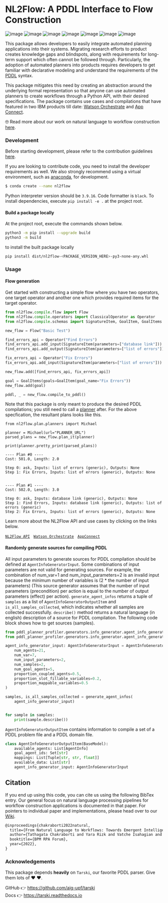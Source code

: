 # NL2Flow: A PDDL Interface to Flow Construction

![image](https://img.shields.io/badge/python-3.8-darkblue)
![image](https://img.shields.io/badge/tarski-0.8.2-blue)
![image](https://img.shields.io/badge/code%20style-black-black)
![image](https://img.shields.io/badge/linting-pylint-yellow)
![image](https://img.shields.io/badge/linting-flake8-yellow)
![image](https://img.shields.io/badge/typing-mypy-orange)
![image](https://img.shields.io/badge/tests-passing-brightgreen)

This package allows developers to easily integrate automated planning applications into their systems. Migrating research efforts to product creates knowledge gaps and blindspots, along with requirements for long-term support which often cannot be followed through. Particularly, the adoption of automated planners into products requires developers to get familiar with declarative modeling and understand the requirements of the [PDDL](https://en.wikipedia.org/wiki/Planning_Domain_Definition_Language) syntax. 

This package mitigates this need by creating an abstraction around the underlying formal representation so that anyone can use automated planners to create workflows through a Python API, with their desired specifications. The package contains use cases and compilations that have featured in two IBM products till date: [Watson Orchestrate](https://www.ibm.com/products/watson-orchestrate) and [App Connect](https://www.ibm.com/cloud/app-connect). 

&#129299; Read more about our work on natural language to workflow construction [here](https://link.springer.com/chapter/10.1007/978-3-031-16168-1_8).


### Development

Before starting development, please refer to the contribution 
guidelines [here](CONTRIBUTING.md).

If you are looking to contribute code, you need to install the developer requirements as well. 
We also strongly recommend using a virtual environment, such 
as [anaconda](https://www.anaconda.com/), for development.

```bash
$ conda create --name nl2flow
```

Python interpreter version should be `3.9.16`. Code formatter is `black`.
To install dependencies, execute `pip install -e .` at the project root.



#### Build a package locally

At the project root, execute the commands shown below.

```bash
python3 -m pip install --upgrade build
python3 -m build
```

to install the built package locally

```bash
pip install dist/nl2flow-<PACKAGE_VERSION_HERE>-py3-none-any.whl
```

### Usage

#### Flow generation

Get started with constructing a simple flow where you have two operators, one target operator and another one which provides required items for the target operator.

```python
from nl2flow.compile.flow import Flow
from nl2flow.compile.operators import ClassicalOperator as Operator
from nl2flow.compile.schemas import SignatureItem, GoalItem, GoalItems

new_flow = Flow("Basic Test")

find_errors_api = Operator("Find Errors")
find_errors_api.add_input(SignatureItem(parameters=["database link"]))
find_errors_api.add_output(SignatureItem(parameters=["list of errors"]))

fix_errors_api = Operator("Fix Errors")
fix_errors_api.add_input(SignatureItem(parameters=["list of errors"]))

new_flow.add([find_errors_api, fix_errors_api])

goal = GoalItems(goals=GoalItem(goal_name="Fix Errors"))
new_flow.add(goal)

pddl, _ = new_flow.compile_to_pddl()
```

Note that this package is only meant to produce the desired PDDL compilations; you still need to call a [planner](nl2flow/plan) after.
For the above specfication, the resultant plans looks like this. 

```
from nl2flow.plan.planners import Michael

planner = Michael(url="PLANNER_URL")
parsed_plans = new_flow.plan_it(planner)

print(planner.pretty_print(parsed_plans))
```

```commadline
---- Plan #0 ----
Cost: 501.0, Length: 2.0

Step 0: ask, Inputs: list of errors (generic), Outputs: None
Step 1: Fix Errors, Inputs: list of errors (generic), Outputs: None


---- Plan #1 ----
Cost: 502.0, Length: 3.0

Step 0: ask, Inputs: database link (generic), Outputs: None
Step 1: Find Errors, Inputs: database link (generic), Outputs: list of errors (generic)
Step 2: Fix Errors, Inputs: list of errors (generic), Outputs: None
```

Learn more about the NL2Flow API and use cases by clicking on the links below. 

[`NL2Flow API`](https://github.ibm.com/aicl/nl2flow/wiki/NL2Flow-API) &nbsp;
[`Watson Orchestrate`](https://github.ibm.com/aicl/nl2flow/wiki/Watson-Orchestrate) &nbsp;
[`AppConnect`](https://github.ibm.com/aicl/nl2flow/wiki/AppConnect) 


#### Randomly generate sources for compiling PDDL

All input parameters to generate sources for PDDL compilation should be defined at `AgentInfoGeneratorInput`. Some combinations of input parameters are not valid for generating sources. For example, the combination of num_var=1 and num_input_parameters=2 is an invalid input because the minimum number of variables is (2 * the number of input parameters) (This source generator assumes that the number of input parameters (precondition) per action is equal to the number of output parameters (effect) per action). `generate_agent_infos` returns a tuple of `samples` as a list of `AgentInfoGeneratorOutputItem` and `is_all_samples_collected`, which indicates whether all samples are collected successfully. `describe()` method returns a natural language (in english) description of a source for PDDL compilation. The following code block shows how to get sources (samples).

```python
from pddl_planner_profiler.generators.info_generator.agent_info_generator import generate_agent_infos
from pddl_planner_profiler.generators.info_generator.agent_info_generator.generator_data_type import AgentInfoGeneratorInput

agent_info_generator_input: AgentInfoGeneratorInput = AgentInfoGeneratorInput(
    num_agents=21,
    num_var=7,
    num_input_parameters=2,
    num_samples=2,
    num_goal_agents=5,
    proportion_coupled_agents=0.5,
    proportion_slot_fillable_variables=0.2,
    proportion_mappable_variables=0.5
)

samples, is_all_samples_collected = generate_agent_infos(
    agent_info_generator_input)


for sample in samples:
    print(sample.describe())
```

`AgentInfoGeneratorOutputItem` contains information to compile a set of a PDDL problem file and a PDDL domain file. 

```python
class AgentInfoGeneratorOutputItem(BaseModel):
    available_agents: List[AgentInfo]
    goal_agent_ids: Set[str]
    mappings: List[Tuple[str, str, float]]
    available_data: List[str]
    agent_info_generator_input: AgentInfoGeneratorInput
```

## Citation

If you end up using this code, you can cite us using the following BibTex entry. Our general focus on natural language processing pipelines for workflow construction applications is documented in that paper. For pointers to individual paper and implementations, please head over to our [Wiki](https://github.ibm.com/aicl/nl2flow/wiki). 

```latex
@inproceedings{chakraborti2022natural,
  title={From Natural Language to Workflows: Towards Emergent Intelligence in Robotic Process Automation},
  author={Tathagata Chakraborti and Yara Rizk and Vatche Isahagian and Burak Aksar and Francesco Fuggitti},
  booktitle={BPM RPA Forum},
  year={2022},
}
```

### Acknowledgements

This package depends **heavily** on `Tarski`, our favorite PDDL parser. Give them lots of &#9829; &#9829;. 

GitHub &#128073; https://github.com/aig-upf/tarski  
Docs &#128073; https://tarski.readthedocs.io
